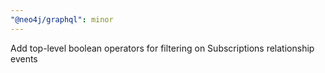 ```yaml
---
"@neo4j/graphql": minor
---
```


Add top-level boolean operators for filtering on Subscriptions relationship events
